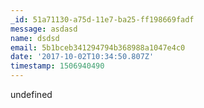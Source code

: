 ```yaml
---
_id: 51a71130-a75d-11e7-ba25-ff198669fadf
message: asdasd
name: dsdsd
email: 5b1bceb341294794b368988a1047e4c0
date: '2017-10-02T10:34:50.807Z'
timestamp: 1506940490
---
```

undefined
